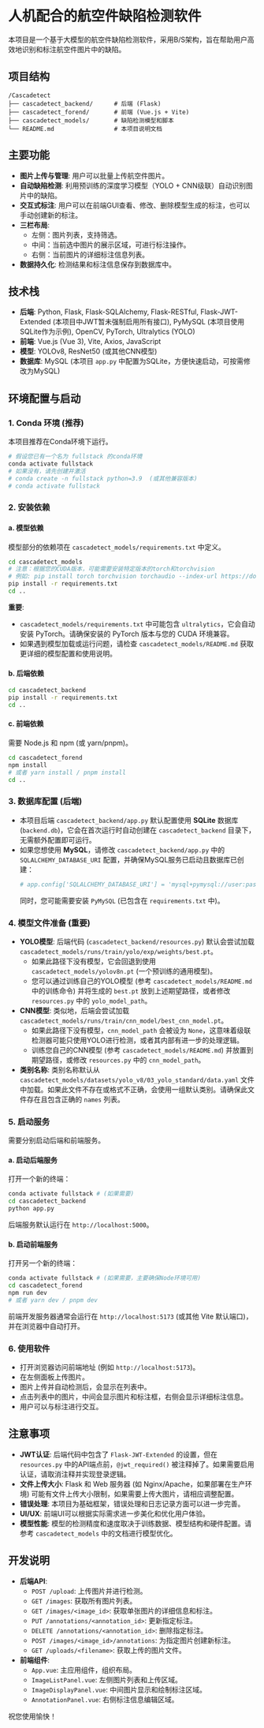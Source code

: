# 人机配合的航空件缺陷检测软件

本项目是一个基于大模型的航空件缺陷检测软件，采用B/S架构，旨在帮助用户高效地识别和标注航空件图片中的缺陷。

## 项目结构

```
/Cascadetect
├── cascadetect_backend/      # 后端 (Flask)
├── cascadetect_forend/       # 前端 (Vue.js + Vite)
├── cascadetect_models/       # 缺陷检测模型和脚本
└── README.md                 # 本项目说明文档
```

## 主要功能

- **图片上传与管理**: 用户可以批量上传航空件图片。
- **自动缺陷检测**: 利用预训练的深度学习模型（YOLO + CNN级联）自动识别图片中的缺陷。
- **交互式标注**: 用户可以在前端GUI查看、修改、删除模型生成的标注，也可以手动创建新的标注。
- **三栏布局**: 
    - 左侧：图片列表，支持筛选。
    - 中间：当前选中图片的展示区域，可进行标注操作。
    - 右侧：当前图片的详细标注信息列表。
- **数据持久化**: 检测结果和标注信息保存到数据库中。

## 技术栈

- **后端**: Python, Flask, Flask-SQLAlchemy, Flask-RESTful, Flask-JWT-Extended (本项目中JWT暂未强制启用所有接口), PyMySQL (本项目使用SQLite作为示例), OpenCV, PyTorch, Ultralytics (YOLO)
- **前端**: Vue.js (Vue 3), Vite, Axios, JavaScript
- **模型**: YOLOv8, ResNet50 (或其他CNN模型)
- **数据库**: MySQL (本项目 `app.py` 中配置为SQLite，方便快速启动，可按需修改为MySQL)

## 环境配置与启动

### 1. Conda 环境 (推荐)

本项目推荐在Conda环境下运行。

```bash
# 假设您已有一个名为 fullstack 的conda环境
conda activate fullstack 
# 如果没有，请先创建并激活
# conda create -n fullstack python=3.9  (或其他兼容版本)
# conda activate fullstack
```

### 2. 安装依赖

#### a. 模型依赖

模型部分的依赖项在 `cascadetect_models/requirements.txt` 中定义。

```bash
cd cascadetect_models
# 注意：根据您的CUDA版本，可能需要安装特定版本的torch和torchvision
# 例如: pip install torch torchvision torchaudio --index-url https://download.pytorch.org/whl/cu118
pip install -r requirements.txt
cd ..
```

**重要**: 
- `cascadetect_models/requirements.txt` 中可能包含 `ultralytics`，它会自动安装 PyTorch。请确保安装的 PyTorch 版本与您的 CUDA 环境兼容。
- 如果遇到模型加载或运行问题，请检查 `cascadetect_models/README.md` 获取更详细的模型配置和使用说明。

#### b. 后端依赖

```bash
cd cascadetect_backend
pip install -r requirements.txt
cd ..
```

#### c. 前端依赖

需要 Node.js 和 npm (或 yarn/pnpm)。

```bash
cd cascadetect_forend
npm install 
# 或者 yarn install / pnpm install
cd ..
```

### 3. 数据库配置 (后端)

- 本项目后端 `cascadetect_backend/app.py` 默认配置使用 **SQLite** 数据库 (`backend.db`)，它会在首次运行时自动创建在 `cascadetect_backend` 目录下，无需额外配置即可运行。
- 如果您想使用 **MySQL**，请修改 `cascadetect_backend/app.py` 中的 `SQLALCHEMY_DATABASE_URI` 配置，并确保MySQL服务已启动且数据库已创建：
  ```python
  # app.config['SQLALCHEMY_DATABASE_URI'] = 'mysql+pymysql://user:password@host/db_name'
  ```
  同时，您可能需要安装 `PyMySQL` (已包含在 `requirements.txt` 中)。

### 4. 模型文件准备 (重要)

- **YOLO模型**: 后端代码 (`cascadetect_backend/resources.py`) 默认会尝试加载 `cascadetect_models/runs/train/yolo/exp/weights/best.pt`。
    - 如果此路径下没有模型，它会回退到使用 `cascadetect_models/yolov8n.pt` (一个预训练的通用模型)。
    - 您可以通过训练自己的YOLO模型 (参考 `cascadetect_models/README.md` 中的训练命令) 并将生成的 `best.pt` 放到上述期望路径，或者修改 `resources.py` 中的 `yolo_model_path`。
- **CNN模型**: 类似地，后端会尝试加载 `cascadetect_models/runs/train/cnn_model/best_cnn_model.pt`。
    - 如果此路径下没有模型，`cnn_model_path` 会被设为 `None`，这意味着级联检测器可能只使用YOLO进行检测，或者其内部有进一步的处理逻辑。
    - 训练您自己的CNN模型 (参考 `cascadetect_models/README.md`) 并放置到期望路径，或修改 `resources.py` 中的 `cnn_model_path`。
- **类别名称**: 类别名称默认从 `cascadetect_models/datasets/yolo_v8/03_yolo_standard/data.yaml` 文件中加载。如果此文件不存在或格式不正确，会使用一组默认类别。请确保此文件存在且包含正确的 `names` 列表。

### 5. 启动服务

需要分别启动后端和前端服务。

#### a. 启动后端服务

打开一个新的终端：
```bash
conda activate fullstack # (如果需要)
cd cascadetect_backend
python app.py
```
后端服务默认运行在 `http://localhost:5000`。

#### b. 启动前端服务

打开另一个新的终端：
```bash
conda activate fullstack # (如果需要，主要确保Node环境可用)
cd cascadetect_forend
npm run dev
# 或者 yarn dev / pnpm dev
```
前端开发服务器通常会运行在 `http://localhost:5173` (或其他 Vite 默认端口)，并在浏览器中自动打开。

### 6. 使用软件

- 打开浏览器访问前端地址 (例如 `http://localhost:5173`)。
- 在左侧面板上传图片。
- 图片上传并自动检测后，会显示在列表中。
- 点击列表中的图片，中间会显示图片和标注框，右侧会显示详细标注信息。
- 用户可以与标注进行交互。

## 注意事项

- **JWT认证**: 后端代码中包含了 `Flask-JWT-Extended` 的设置，但在 `resources.py` 中的API端点前，`@jwt_required()` 被注释掉了。如果需要启用认证，请取消注释并实现登录逻辑。
- **文件上传大小**: Flask 和 Web 服务器 (如 Nginx/Apache，如果部署在生产环境) 可能有文件上传大小限制，如果需要上传大图片，请相应调整配置。
- **错误处理**: 本项目为基础框架，错误处理和日志记录方面可以进一步完善。
- **UI/UX**: 前端UI可以根据实际需求进一步美化和优化用户体验。
- **模型性能**: 模型的检测精度和速度取决于训练数据、模型结构和硬件配置。请参考 `cascadetect_models` 中的文档进行模型优化。

## 开发说明

- **后端API**: 
    - `POST /upload`: 上传图片并进行检测。
    - `GET /images`: 获取所有图片列表。
    - `GET /images/<image_id>`: 获取单张图片的详细信息和标注。
    - `PUT /annotations/<annotation_id>`: 更新指定标注。
    - `DELETE /annotations/<annotation_id>`: 删除指定标注。
    - `POST /images/<image_id>/annotations`: 为指定图片创建新标注。
    - `GET /uploads/<filename>`: 获取上传的图片文件。
- **前端组件**: 
    - `App.vue`: 主应用组件，组织布局。
    - `ImageListPanel.vue`: 左侧图片列表和上传区域。
    - `ImageDisplayPanel.vue`: 中间图片显示和绘制标注区域。
    - `AnnotationPanel.vue`: 右侧标注信息编辑区域。

祝您使用愉快！